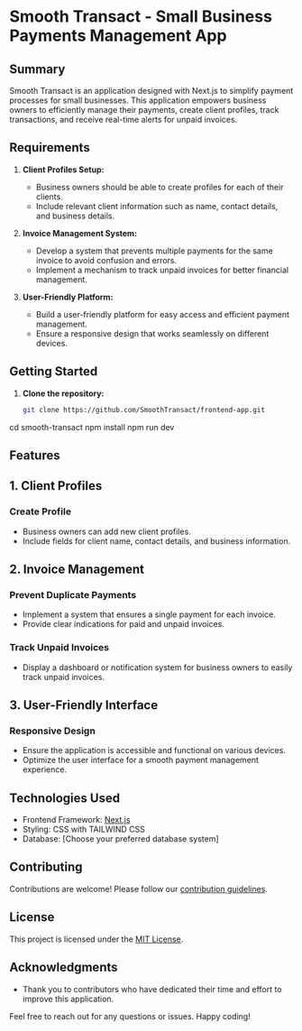 # Smooth Transact - Small Business Payments Management App

## Summary

Smooth Transact is an application designed with Next.js to simplify payment processes for small businesses. This application empowers business owners to efficiently manage their payments, create client profiles, track transactions, and receive real-time alerts for unpaid invoices.

## Requirements

1. **Client Profiles Setup:**

   - Business owners should be able to create profiles for each of their clients.
   - Include relevant client information such as name, contact details, and business details.

2. **Invoice Management System:**

   - Develop a system that prevents multiple payments for the same invoice to avoid confusion and errors.
   - Implement a mechanism to track unpaid invoices for better financial management.

3. **User-Friendly Platform:**
   - Build a user-friendly platform for easy access and efficient payment management.
   - Ensure a responsive design that works seamlessly on different devices.

## Getting Started

1. **Clone the repository:**

   ```bash
   git clone https://github.com/SmoothTransact/frontend-app.git
   ```

cd smooth-transact
npm install
npm run dev

## Features

## 1. Client Profiles

### Create Profile

- Business owners can add new client profiles.
- Include fields for client name, contact details, and business information.

## 2. Invoice Management

### Prevent Duplicate Payments

- Implement a system that ensures a single payment for each invoice.
- Provide clear indications for paid and unpaid invoices.

### Track Unpaid Invoices

- Display a dashboard or notification system for business owners to easily track unpaid invoices.

## 3. User-Friendly Interface

### Responsive Design

- Ensure the application is accessible and functional on various devices.
- Optimize the user interface for a smooth payment management experience.

## Technologies Used

- Frontend Framework: [Next.js](https://nextjs.org/)
- Styling: CSS with TAILWIND CSS
- Database: [Choose your preferred database system]

## Contributing

Contributions are welcome! Please follow our [contribution guidelines](CONTRIBUTING.md).

## License

This project is licensed under the [MIT License](LICENSE).

## Acknowledgments

- Thank you to contributors who have dedicated their time and effort to improve this application.

Feel free to reach out for any questions or issues. Happy coding!
